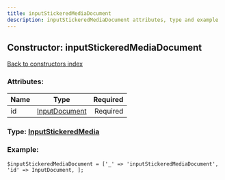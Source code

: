 ```yaml
---
title: inputStickeredMediaDocument
description: inputStickeredMediaDocument attributes, type and example
---
```

## Constructor: inputStickeredMediaDocument  
[Back to constructors index](index.md)



### Attributes:

| Name     |    Type       | Required |
|----------|:-------------:|---------:|
|id|[InputDocument](../types/InputDocument.md) | Required|



### Type: [InputStickeredMedia](../types/InputStickeredMedia.md)


### Example:

```
$inputStickeredMediaDocument = ['_' => 'inputStickeredMediaDocument', 'id' => InputDocument, ];
```  

